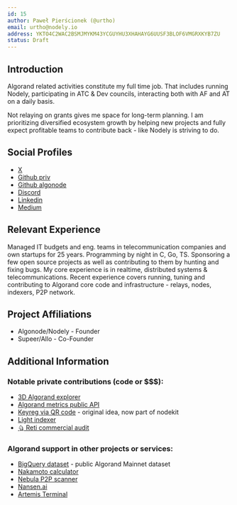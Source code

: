 ```yaml
---
id: 15
author: Paweł Pierścionek (@urtho)
email: urtho@nodely.io
address: YKTO4C2WAC2BSMJMYKM43YCGUYHU3XHAHAYG6UUSF3BLOF6VMGRXKYB7ZU
status: Draft
---
```


## Introduction

Algorand related activities constitute my full time job. That includes running Nodely, participating in ATC & Dev councils, interacting both with AF and AT on a daily basis. 

Not relaying on grants gives me space for long-term planning. I am prioritizing diversified ecosystem growth by helping new projects and fully expect profitable teams to contribute back - like Nodely is striving to do. 

## Social Profiles

- [X](https://x.com/Urthoo)
- [Github priv](https://github.com/urtho) 
- [Github algonode](https://github.com/algonode) 
- [Discord](https://discordapp.com/users/688419370153672769)
- [Linkedin](https://www.linkedin.com/in/urtho)
- [Medium](https://medium.com/@ppierscionek)

## Relevant Experience

Managed IT budgets and eng. teams in telecommunication companies and own startups for 25 years. 
Programming by night in C, Go, TS. Sponsoring a few open source projects as well as contributing to them by hunting and fixing bugs. My core experience is in realtime, distributed systems &  telecommunications. Recent experience covers running, tuning and contributing to Algorand core code and infrastructure - relays, nodes, indexers, P2P network. 

## Project Affiliations

- Algonode/Nodely - Founder
- Supeer/Allo - Co-Founder

## Additional Information

### Notable private contributions (code or $$$):
- [3D Algorand explorer](http://algo3d.live/) 
- [Algorand metrics public API](https://afmetrics.api.nodely.io/v1/api-docs/)
- [Keyreg via QR code](https://github.com/AlgoNode/algourl) - original idea, now part of nodekit
- [Light indexer](https://github.com/AlgoNode/light-indexer)
- [🩏 Reti commercial audit](https://github.com/algorandfoundation/reti/tree/main/contracts/contracts/audit/CoinFabrik)

### Algorand support in other projects or services:
- [BigQuery dataset](https://console.cloud.google.com/bigquery?ws=!1m4!1m3!3m2!1snodely-data-pub!2salgorand_mainnet_daily) - public Algorand Mainnet dataset 
- [Nakamoto calculator](https://github.com/urtho/nakomoto-coefficient-calculator)
- [Nebula P2P scanner](https://github.com/AlgoNode/nebula)
- [Nansen.ai](https://app.nansen.ai/macro/blockchains?chain=algorand)
- [Artemis Terminal](https://app.artemis.xyz/project/algorand?from=chains&type=chains)
